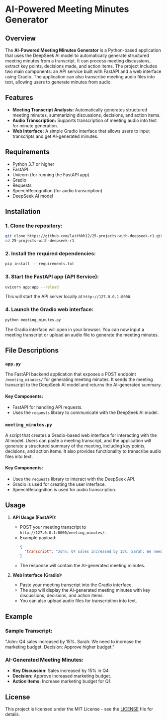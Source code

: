 
# AI-Powered Meeting Minutes Generator

## Overview
The **AI-Powered Meeting Minutes Generator** is a Python-based application that uses the DeepSeek AI model to automatically generate structured meeting minutes from a transcript. It can process meeting discussions, extract key points, decisions made, and action items. The project includes two main components: an API service built with FastAPI and a web interface using Gradio. The application can also transcribe meeting audio files into text, allowing users to generate minutes from audio.

## Features
- **Meeting Transcript Analysis:** Automatically generates structured meeting minutes, summarizing discussions, decisions, and action items.
- **Audio Transcription:** Supports transcription of meeting audio into text for minute generation.
- **Web Interface:** A simple Gradio interface that allows users to input transcripts and get AI-generated minutes.
  
## Requirements
- Python 3.7 or higher
- FastAPI
- Uvicorn (for running the FastAPI app)
- Gradio
- Requests
- SpeechRecognition (for audio transcription)
- DeepSeek AI model

## Installation

### 1. Clone the repository:
```bash
git clone https://github.com/laithkh12/25-projects-with-deepseek-r1.git
cd 25-projects-with-deepseek-r1
```

### 2. Install the required dependencies:
```bash
pip install -r requirements.txt
```

### 3. Start the FastAPI app (API Service):
```bash
uvicorn app:app --reload
```
This will start the API server locally at `http://127.0.0.1:8000`.

### 4. Launch the Gradio web interface:
```bash
python meeting_minutes.py
```
The Gradio interface will open in your browser. You can now input a meeting transcript or upload an audio file to generate the meeting minutes.

## File Descriptions

### `app.py`
The FastAPI backend application that exposes a POST endpoint `/meeting_minutes/` for generating meeting minutes. It sends the meeting transcript to the DeepSeek AI model and returns the AI-generated summary.

#### Key Components:
- FastAPI for handling API requests.
- Uses the `requests` library to communicate with the DeepSeek AI model.

### `meeting_minutes.py`
A script that creates a Gradio-based web interface for interacting with the AI model. Users can paste a meeting transcript, and the application will generate a structured summary of the meeting, including key points, decisions, and action items. It also provides functionality to transcribe audio files into text.

#### Key Components:
- Uses the `requests` library to interact with the DeepSeek API.
- Gradio is used for creating the user interface.
- SpeechRecognition is used for audio transcription.

## Usage

1. **API Usage (FastAPI):**
   - POST your meeting transcript to `http://127.0.0.1:8000/meeting_minutes/`.
   - Example payload:
     ```json
     {
       "transcript": "John: Q4 sales increased by 15%. Sarah: We need to increase the marketing budget. Decision: Approve higher budget."
     }
     ```
   - The response will contain the AI-generated meeting minutes.

2. **Web Interface (Gradio):**
   - Paste your meeting transcript into the Gradio interface.
   - The app will display the AI-generated meeting minutes with key discussions, decisions, and action items.
   - You can also upload audio files for transcription into text.

## Example

### Sample Transcript:
"John: Q4 sales increased by 15%. Sarah: We need to increase the marketing budget. Decision: Approve higher budget."

### AI-Generated Meeting Minutes:
- **Key Discussion:** Sales increased by 15% in Q4.
- **Decision:** Approve increased marketing budget.
- **Action Items:** Increase marketing budget for Q1.

## License
This project is licensed under the MIT License - see the [LICENSE](LICENSE) file for details.

